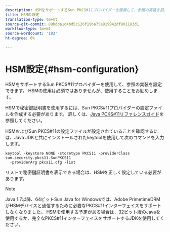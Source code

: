 ```yaml
---
description: HSMをサポートするSun PKCS#11プロバイダーを使用して、参照の実装を設定できます。 HSMの使用は必須ではありませんが、使用することをお勧めします。
title: HSMの設定
translation-type: tm+mt
source-git-commit: 89bdda1d4bd5c126f19ba75a819942df901183d1
workflow-type: tm+mt
source-wordcount: '183'
ht-degree: 0%

---
```



# HSM設定{#hsm-configuration}

HSMをサポートするSun PKCS#11プロバイダーを使用して、参照の実装を設定できます。 HSMの使用は必須ではありませんが、使用することをお勧めします。

HSMで秘密鍵証明書を使用するには、Sun PKCS#11プロバイダーの設定ファイルを作成する必要があります。 詳しくは、[Java PCKS#11リファレンスガイド](https://docs.oracle.com/javase/1.5.0/docs/guide/security/p11guide.html)を参照してください。

HSMおよびSun PKCS#11の設定ファイルが設定されていることを確認するには、Java JDKと共にインストールされたkeytoolを使用して次のコマンドを入力します。

```
keytool -keystore NONE -storetype PKCS11 -providerClass sun.security.pkcs11.SunPKCS11 
  -providerArg pkcs11.cfg -list
```

リストで秘密鍵証明書を表示できる場合は、HSMを正しく設定している必要があります。

>[!NOTE]
>
>Java 1.7以降、64ビットSun Java for Windowsでは、Adobe PrimetimeDRMがHSMデバイスと通信するために必要なPKCS#11インターフェイスをサポートしなくなりました。 HSMを使用する予定がある場合は、32ビット版のJavaを使用するか、完全なPKCS#11インターフェイスをサポートするJDKを使用してください。

